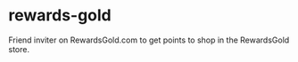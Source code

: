 rewards-gold
============

Friend inviter on RewardsGold.com to get points to shop in the RewardsGold store.